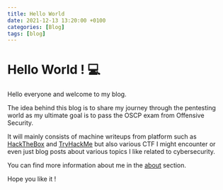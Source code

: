 ```yaml
---
title: Hello World 
date: 2021-12-13 13:20:00 +0100
categories: [Blog]
tags: [blog]
---
```


# Hello World ! 💻

Hello everyone and welcome to my blog.

The idea behind this blog is to share my journey through the pentesting world as my ultimate goal is to pass the OSCP exam from Offensive Security.

It will mainly consists of machine writeups from platform such as [HackTheBox](https://hackthebox.com) and [TryHackMe](https://tryhackme.com/) but also various CTF I might encounter or even just blog posts about various topics I like related to cybersecurity.

You can find more information about me in the [about](/about/index.html) section.

Hope you like it !